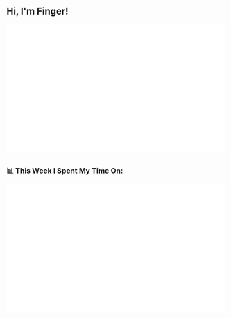 <h2> Hi, I'm Finger!</h2>

<img align="right" src="https://raw.githubusercontent.com/spianmo/github-stats/master/generated/overview.svg#gh-light-mode-only">

<!-- <img align="right" height="160em" src="https://github-readme-stats-eight-theta.vercel.app/api/top-langs/?username=spianmo&layout=compact&langs_count=8&theme=algolia"/>	 -->
	
```go
package main

type Me struct {
	Name   string
	Job    string
	Code   string
	Skills string
}

func main() {
	me := &Me{
		Name:   "Finger",
		Job:    "Client-side Engineer",
		Code:   "Java and C++ and Others",
		Skills: "Android Security NLP ^o^",
	}
	_ = me
}
```


<h3>📊 This Week I Spent My Time On:</h3>
<img align='right' src="https://raw.githubusercontent.com/spianmo/github-stats/master/generated/languages.svg#gh-light-mode-only">

<!--START_SECTION:waka-->

```txt
CMake                  13 hrs 26 mins  ███████████░░░░░░░░░░░░░░   43.97 %
Python                 5 hrs 3 mins    ████░░░░░░░░░░░░░░░░░░░░░   16.57 %
CMakeLists.txt         2 hrs 59 mins   ██▒░░░░░░░░░░░░░░░░░░░░░░   09.78 %
C++                    2 hrs 51 mins   ██▒░░░░░░░░░░░░░░░░░░░░░░   09.33 %
Java                   1 hr 11 mins    █░░░░░░░░░░░░░░░░░░░░░░░░   03.90 %
```

<!--END_SECTION:waka-->
